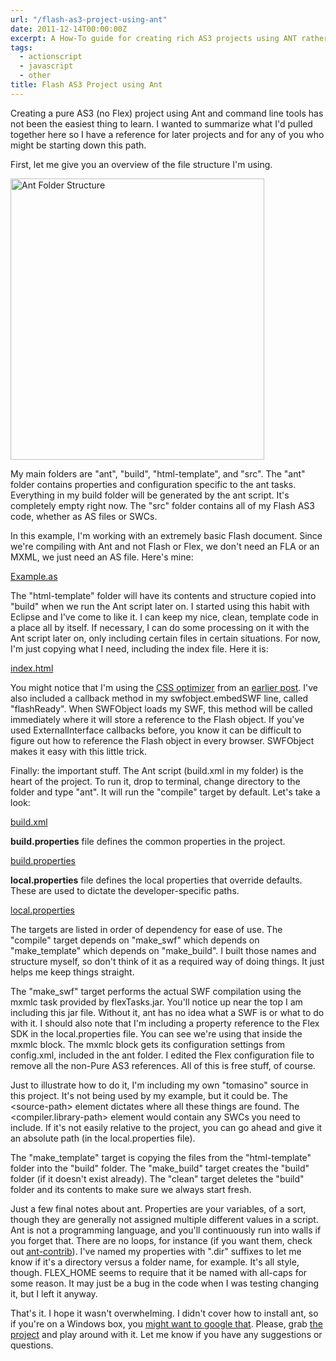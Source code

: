 ```yaml
---
url: "/flash-as3-project-using-ant"
date: 2011-12-14T00:00:00Z
excerpt: A How-To guide for creating rich AS3 projects using ANT rather than Flash.
tags:
  - actionscript
  - javascript
  - other
title: Flash AS3 Project using Ant
---
```


Creating a pure AS3 (no Flex) project using Ant and command line tools
has not been the easiest thing to learn. I wanted to summarize what I'd
pulled together here so I have a reference for later projects and for
any of you who might be starting down this path.

First, let me give you an overview of the file structure I'm using.

<img width="406" height="450" layout="responsive" src="https://labs.tomasino.org/assets/images/ant-folder-structure.png" alt="Ant Folder Structure"></img>

My main folders are "ant", "build", "html-template", and "src". The
"ant" folder contains properties and configuration specific to the ant
tasks. Everything in my build folder will be generated by the ant
script. It's completely empty right now. The "src" folder contains all
of my Flash AS3 code, whether as AS files or SWCs.

In this example, I'm working with an extremely basic Flash document.
Since we're compiling with Ant and not Flash or Flex, we don't need an
FLA or an MXML, we just need an AS file. Here's mine:

[Example.as](https://github.com/jamestomasino/ANTExample/blob/master/src/org/tomasino/projects/antexample/Example.as)

The "html-template" folder will have its contents and structure copied
into "build" when we run the Ant script later on. I started using this
habit with Eclipse and I've come to like it. I can keep my nice, clean,
template code in a place all by itself. If necessary, I can do some
processing on it with the Ant script later on, only including certain
files in certain situations. For now, I'm just copying what I need,
including the index file. Here it is:

[index.html](https://github.com/jamestomasino/ANTExample/blob/master/html-template/index.html)

You might notice that I'm using the [CSS optimizer][] from an [earlier
post][CSS optimizer]. I've also included a callback method in my
swfobject.embedSWF line, called "flashReady". When SWFObject loads my
SWF, this method will be called immediately where it will store a
reference to the Flash object. If you've used ExternalInterface
callbacks before, you know it can be difficult to figure out how to
reference the Flash object in every browser. SWFObject makes it easy
with this little trick.

Finally: the important stuff. The Ant script (build.xml in my folder) is
the heart of the project. To run it, drop to terminal, change directory
to the folder and type "ant". It will run the "compile" target by
default. Let's take a look:

[build.xml](https://github.com/jamestomasino/ANTExample/blob/master/build.xml)

**build.properties** file defines
the common properties in the project.

[build.properties](https://github.com/jamestomasino/ANTExample/blob/master/ant/build.properties)

**local.properties** file defines
the local properties that override defaults. These are used to dictate
the developer-specific paths.

[local.properties](https://github.com/jamestomasino/ANTExample/blob/master/ant/local.properties)

The targets are listed in order of dependency for ease of use. The
"compile" target depends on "make_swf" which depends on
"make_template" which depends on "make_build". I built those names and
structure myself, so don't think of it as a required way of doing
things. It just helps me keep things straight.

The "make_swf" target performs the actual SWF compilation using the
mxmlc task provided by flexTasks.jar. You'll notice up near the top I am
including this jar file. Without it, ant has no idea what a SWF is or
what to do with it. I should also note that I'm including a property
reference to the Flex SDK in the local.properties file. You can see
we're using that inside the mxmlc block. The mxmlc block gets its
configuration settings from config.xml, included in the ant folder. I
edited the Flex configuration file to remove all the non-Pure AS3
references. All of this is free stuff, of course.

Just to illustrate how to do it, I'm including my own "tomasino" source
in this project. It's not being used by my example, but it could be. The
&lt;source-path> element dictates where all these things are found. The
&lt;compiler.library-path> element would contain any SWCs you need to
include. If it's not easily relative to the project, you can go ahead
and give it an absolute path (in the local.properties file).

The "make_template" target is copying the files from the
"html-template" folder into the "build" folder. The "make_build" target
creates the "build" folder (if it doesn't exist already). The "clean"
target deletes the "build" folder and its contents to make sure we
always start fresh.

Just a few final notes about ant. Properties are your variables, of a
sort, though they are generally not assigned multiple different values
in a script. Ant is not a programming language, and you'll continuously
run into walls if you forget that. There are no loops, for instance (if
you want them, check out [ant-contrib][]). I've named my properties with
".dir" suffixes to let me know if it's a directory versus a folder name,
for example. It's all style, though. FLEX_HOME seems to require that it
be named with all-caps for some reason. It may just be a bug in the code
when I was testing changing it, but I left it anyway.

That's it. I hope it wasn't overwhelming. I didn't cover how to install
ant, so if you're on a Windows box, you [might want to google that][].
Please, grab [the project][] and play around with it. Let me know if you
have any suggestions or questions.

  [Ant Folder Structure]: //labs.tomasino.org/assets/images/ant-folder-structure.png
  [CSS optimizer]: //labs.tomasino.org/optimized-css-via-php/
  [ant-contrib]: //ant-contrib.sourceforge.net/
  [might want to google that]: //bit.ly/t6TLZo
  [the project]: //github.com/jamestomasino/ANTExample
